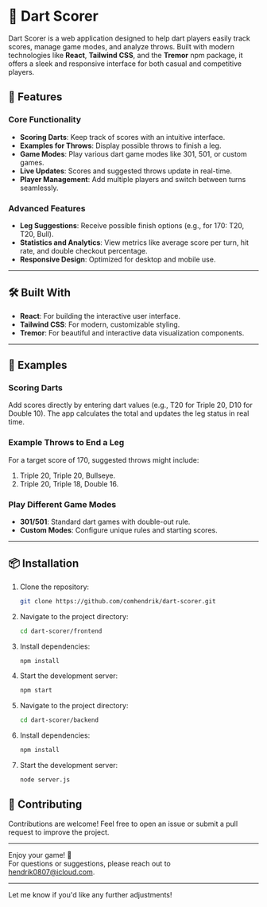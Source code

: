 # 🎯 Dart Scorer

Dart Scorer is a web application designed to help dart players easily track scores, manage game modes, and analyze throws. Built with modern technologies like **React**, **Tailwind CSS**, and the **Tremor** npm package, it offers a sleek and responsive interface for both casual and competitive players.

## 🚀 Features

### Core Functionality
- **Scoring Darts**: Keep track of scores with an intuitive interface.
- **Examples for Throws**: Display possible throws to finish a leg.
- **Game Modes**: Play various dart game modes like 301, 501, or custom games.
- **Live Updates**: Scores and suggested throws update in real-time.
- **Player Management**: Add multiple players and switch between turns seamlessly.

### Advanced Features
- **Leg Suggestions**: Receive possible finish options (e.g., for 170: T20, T20, Bull).
- **Statistics and Analytics**: View metrics like average score per turn, hit rate, and double checkout percentage.
- **Responsive Design**: Optimized for desktop and mobile use.

---

## 🛠️ Built With

- **React**: For building the interactive user interface.
- **Tailwind CSS**: For modern, customizable styling.
- **Tremor**: For beautiful and interactive data visualization components.

---

## 📖 Examples

### Scoring Darts
Add scores directly by entering dart values (e.g., T20 for Triple 20, D10 for Double 10). The app calculates the total and updates the leg status in real time.

### Example Throws to End a Leg
For a target score of 170, suggested throws might include:
1. Triple 20, Triple 20, Bullseye.
2. Triple 20, Triple 18, Double 16.

### Play Different Game Modes
- **301/501**: Standard dart games with double-out rule.
- **Custom Modes**: Configure unique rules and starting scores.

---

## 📦 Installation

1. Clone the repository:
   ```bash
   git clone https://github.com/comhendrik/dart-scorer.git
   ```  
2. Navigate to the project directory:
   ```bash
   cd dart-scorer/frontend
   ```  
3. Install dependencies:
   ```bash
   npm install
   ```  
4. Start the development server:
   ```bash
   npm start
   ```  
5. Navigate to the project directory:
   ```bash
   cd dart-scorer/backend
   ```  
6. Install dependencies:
   ```bash
   npm install
   ```  
7. Start the development server:
   ```bash
   node server.js
   ```  

## 🌟 Contributing

Contributions are welcome! Feel free to open an issue or submit a pull request to improve the project.

---

Enjoy your game! 🎯  
For questions or suggestions, please reach out to [hendrik0807@icloud.com](mailto:hendrik0807@icloud.com).

--- 

Let me know if you'd like any further adjustments!
